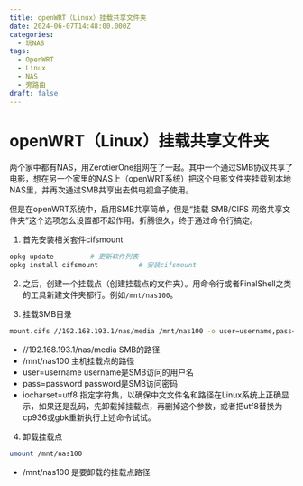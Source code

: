 ```yaml
---
title: openWRT（Linux）挂载共享文件夹
date: 2024-06-07T14:48:00.000Z
categories:
  - 玩NAS
tags:
  - OpenWRT
  - Linux
  - NAS
  - 旁路由
draft: false
---
```

# openWRT（Linux）挂载共享文件夹
两个家中都有NAS，用ZerotierOne组网在了一起。其中一个通过SMB协议共享了电影，想在另一个家里的NAS上（openWRT系统）把这个电影文件夹挂载到本地NAS里，并再次通过SMB共享出去供电视盒子使用。

但是在openWRT系统中，启用SMB共享简单，但是“挂载 SMB/CIFS 网络共享文件夹”这个选项怎么设置都不起作用。折腾很久，终于通过命令行搞定。

1. 首先安装相关套件cifsmount
```bash
opkg update         # 更新软件列表
opkg install cifsmount          # 安装cifsmount
```
2. 之后，创建一个挂载点（创建挂载点的文件夹）。用命令行或者FinalShell之类的工具新建文件夹都行。例如```/mnt/nas100```。

3. 挂载SMB目录
```bash
mount.cifs //192.168.193.1/nas/media /mnt/nas100 -o user=username,pass=password,iocharset=utf8
```
  + //192.168.193.1/nas/media SMB的路径
  + /mnt/nas100 主机挂载点的路径
  + user=username username是SMB访问的用户名
  + pass=password password是SMB访问密码
  + iocharset=utf8 指定字符集，以确保中文文件名和路径在Linux系统上正确显示，如果还是乱码，先卸载掉挂载点，再删掉这个参数，或者把utf8替换为cp936或gbk重新执行上述命令试试。

4. 卸载挂载点
```bash
umount /mnt/nas100
```
  + /mnt/nas100 是要卸载的挂载点路径

